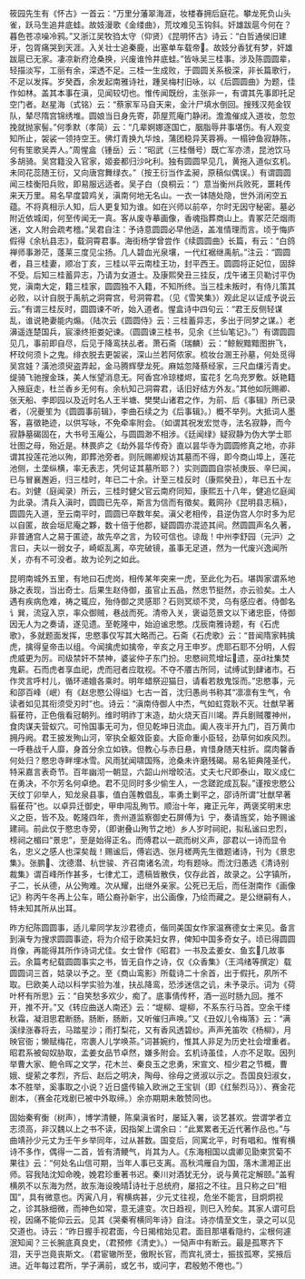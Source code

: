 <!-- { "loadSidebar": true } -->
筱园先生有《怀古》一首云：“万里分藩翠海涯，妆楼春拥后庭花。攀龙死负山头雀，跃马生追井底蛙。故妓漫歌《金缕曲》，荒坟难见玉钩斜。奸雄跋扈今何在？暮色苍凉噪冷鸦。”又浙江吴牧驺太守（仰贤）《昆明怀古》诗云：“白哲通侯旧建牙，包胥痛哭到天涯。入关壮士追秦鹿，出塞单车载帝。故妓分香犹有梦，奸雄跋扈已无家。凄凉新府沧桑换，兴废谁怜井底蛙。”皆咏吴三桂事。涉及陈圆圆辈，轻描淡写，工丽有余，深透不足。三桂一生成败，于圆圆关系极深，非长篇歌行，不足以发挥。岁癸酉，余发起南雅诗社，踵吴梅村旧咏，以《后圆圆曲》为题，佳作如林。盖其本事在滇，见闻较切也。惟传闻既纷，主张非一，有谓其先事即托足空门者。赵星海（式铭）云：“蔡家军马自天来，金汁尸填水倒回。搜残汉苑金钗队，辇尽隋宫锦绣堆。圆娘当日身先寄，茆屋荒庵门静闭。澹澹催成入道妆，忽忽挽就抛家髻。”何季默（孝简）云：“几辈婀娜逐国亡，胭脂辱井事堪伤。有人观变知所止，袈裟一领持空王。佛灯青换九华烛，蒲团稳异芙蓉褥。一榻钟鱼寂静陈，何有笙歌吴弄人。”周惺盒（锺岳）云：“昭武（三桂僭号）既亡军亦溃，昆池饮马多胡骑。吴宫籍没入官家，姬妾都归沙叱利。独有圆圆早见几，黄拖入道似玄机。未同花蕊随王衍，又向唐宫舞绿衣。”（按王衍当作孟昶，原稿似偶误。）有谓圆圆闻三桂衡阳兵败，即易服远适者。吴子白（良桐云：“）意当衡州兵败死，噩耗传来天万里。易名早度碧鸡关，滇南何地无名山。一衣一钵随处隐，世外消闲空五蕴。不将真相示人知，后人更复知为谁。如在兴师以前卒，尔时无因守秘密。墓必附近依城闺，何至传闻无一真。客从废寺摹画像，香魂指葬商山上。青冢茫茫烟雨迷，文人附会疏考稽。”吴君自注：予诗意圆圆必早他适，盖准情理而言。顷于悔庐假得《余杭县志》，载洞霄君事。海街杨学曾尝作《续圆圆曲》长篇，有云：“白鸽禅师事渺茫，蓬莱三度见尘扬。几人碧血光泉壤，一代红裾继禹航。”注云：“圆圆者，县三桂妻，顺冶丁亥，三桂以平云南桂王功，封平西王。圆圆将正妃位，固辞不受。后知三桂蓄异志，乃请为女道士。及康熙癸丑三挂反，戊午诸王贝勒讨平伪党，滇南大定，籍三桂家，圆圆独不入籍，不知所终。当三桂未叛时，有侍儿策其必败，以计自脱于禹航之洞霄宫，号洞霄君。（见《雪笑集》）观此足以证成予说云云。”有谓三桂反时，圆圆谏不听，始入道者。惺盒诗中四句云：“君王反侧轻谋乱，谁说艳妻能内煽。（陆次云《圆圆侍》云：三桂蓄异志，多出于同梦之谋。）老濞遥连楚国兵，宸濠终拒娄妃谏。（圆圆谏三桂书，见余《兰仙笔记》。”）有谓圆圆见几，事前即自尽，后见于降鸾扶乩者。萧石斋（瑞麟）云：“鲸鲵黯黯图拚飞，杯玟何须卜之鬼。绯衣脱去更袈裟，深山兰若阿侬家。梳妆台溷王孙墓，何处觅得吴宫娃？潢池须臾盗弄起，金马腾辉孽龙死。麻姑忽降蔡经家，三尺血缣污青史。缇骑飞驰搜金珠，美人怅望消息无。阿香宫冷琼楼烬，蛮花犭乞鸟充罗敷。妖艳籍入掖庭走，杜兰香乡无何有。余杭知己洞霄君，话旧好结方外友。”其他如阮赐卿、张天船、李即园以及近时名人王半塘、樊樊山诸君之作，为前、后《事辑》所已录者，（况夔笙为《圆圆事前辑》，李曲石续之为《后事辑》。）概不举列。大抵词人墨客，喜徵艳迹，以供写咏，不免牵率附会。（如谓其祝发宏觉寺，法名寂静，而今寂静墓碣固在，大书号玉庵公，与圆圆渺不相涉。《廷闻绿》疑寂静为伪大学士耶壮图之母，殆近是。林畏庐之《劫外昙华传奇》直以昙华寺为圆圆修真之地，亦非谓其投莲花池以殉，即葬池旁者。则阮赐卿规访其墓而不得，即今商山埠上，莲花池侧，土垄纵横，率无表志，凭何证其墓所耶？）实则圆圆自崇祯庚辰、辛巳闻，已与冒襄邂逅，归三桂时，年已二十余。计至三桂反时（康熙癸丑），年已五十左右。刘健（庭闻录）所云，三桂时健父官云南府同知，康熙五十八年，健追忆庭闻为此录。清兵入滇时，圆圆已先卒，斯言为信而有徵矣。戴网孙《昆明县志稿》，圆圆先入道，至云南平时，圆圆已卒数年矣。滇父老相传，县逆伪宫人尔时多为尼以自匿，故会垣尼庵之夥，数十倍于他郡，疑圆圆亦混迹其间。然圆圆声名久著，非普通宫人之易于匿迹，故先卒之言，为较可信也。谅哉！中州李舒园（元沪）之言曰，夫以一弱女子，崎岖乱离，卒完破镜，虽事无足道，然为一代废兴逸闻所关，亦有不可没者。故为论列之如此。

昆明南城外五里，有地曰石虎岗，相传某年突来一虎，至此化为石。堪舆家谓系地脉之表现，当出奇士。后果生赵侍御，虽官止五品，然忠节挺然，亦云验矣。土人遇有疾病危难，祷之辄应，殆侍御之灵感耶？石则冥顽不灵，乌有感应者。侍御名讠巽，流寇入京，率众御贼，巷战而死。清帝入关，褒谥范景文以下诸忠臣，侍御因无人为之奏请，遂见遗。至乾隆中，始迫谧忠憋。戊辰南雅诗题，有《石虎歌》，多就题面发挥，忠愍事仅写其大略而己。石斋《石虎歌》云：“昔闻隋家韩擒虎，擒得皇帝击以组。今闻擒虎如擒帝，辛亥之月王申岁。虎耶石耶不分明，人假虎威更为厉。司级禁奸不禁神，婆娑仲子东门扮。忠愍祠荒增坛遗，巫社集焚鬼薪。石而虎者享血祀，虎而冠者应耽视。不夺不餍古所同，试缚试到肆诸市。石作灵言呼村儿，循环递嬗各乘时。明年蜡祭迎猫日，请看若敖鬼馁而。”忠愍事，元和邵百峰（岷）有《赵忠愍公得缢》七古一首，沈归愚尚书称其“凛凛有生气，令读者如见其衔须受刃时”也。诗云：“滇南侍御人中杰，气如虹霓耿不灭。壮猷早著翦萑符，正色俄看冠朝列。维时明祚丁末造，劫火烧天百川竭。弄兵剧贼覆神州，食肉谋夫营蚁穴。可怜国事无可为，但见乾坤日流血。阖人夜半开九门，百万黄巾拥丹阙。君王披发殉山河，宰执全躯效臣妾。大臣命重小臣轻，劲草何如疾风烈。一呼巷战千人靡，身首分余立如铁。但教心与赤日悬，肯惜身随天柱折。腐肉馨香何处归？愍忠寺畔埋冰雪。风雨犹闻啸国殇，沧桑未许磨残碣。易名钜典隆圣代，特采嘉言表奇节。百年幽沏一朝显，六韶山州增皎洁。丈夫七尺即泰山，取义成仁在勇决，不尔芳名何卓绝。君不见同时多少偷生人，一念蹉跎成瓦裂。”谨按忠愍公天纹丁卯举人，知龙泉县事，值白莲教倡乱，率勇土剿平之，邵诗所谓“壮猷早著翦萑苻”也。以卓异迁御史，甲申闯乱殉节。顺治十年，雍正元年，两褒奖明末忠义之臣，皆不及。乾隆四年，贵州道监察御史石屏傅为讠宁，奏请旌奖，始予赐谧建祠。前此仅于愍忠寺旁，（即谢叠山殉节之地）乡人岁时祠祀，拟私谧曰忠烈，榜祠之楣曰“景忠”，至是始得正名。而傅君以一疏而树义声，邵君以一诗而显令名，忠义之感人也深矣哉！赐谧后，傅岩选、张月槎两先生徵题诸诗，刊为《景忠集》。张鹏、沈德潜、杭世骏、齐召南诸名流，均有题咏。而沈归愚选《清诗别裁集》谓百峰所作甚多，七律尤工，遗稿皆散佚，仅存此首，故录之。公字镇所，子二，长从德，从公殉难。次从耀，出继外亲家。公死已无后，而任澍南作《画像记》称丙午冬再上公车，晤公裔孙新宇，出公画像，乃绘而藏之。是公继嗣有人，特未知其所从出耳。

昨方纪陈圆圆事，适儿辈同学友沙君德贞，偕同美国女作家温赛德女士来见。备言到滇专为搜求圆圆事迹，将为介绍于欧美妇女界，俾知中国多奇女子。顷已得圆圆肖像，再能得其所作诗词尤佳。女士曾作《昭君》一书及孟姜女、鱼玄几故事云。余篇考纪载圆圆事实之书，皆无自作之诗，仅《众香集》（王鸿绪等撰定）载圆圆词三首，姑录以予之。至《商山鸾影》所载诗二十余首，出于假托，夙所不取。巳欧美人动以科学实验为准，扶乩降鸾，恐涉迷信之讥，未予录示。词为《荷叶杯有所思》云：“自笑愁多欢少，痴了。底事倩传杯，酒一巡时肠九回。推不开，推不开。”又《转应曲送人南还》云：“堤柳、堤柳，不系东行马首。空余干缕秋霜，凝泪思君断肠。肠断，肠断，又听催归声唤。”又《丑奴儿令梅落》云：“满溪绿涨春将去，马踏星沙；雨打梨花，又有香风透碧纱。声声羌笛吹《杨柳》，月映官衙；懒赋梅花，帘裹人儿学唤茶。”词甚婉约，惟其人非足为历史社会增重者。昭君系被匈奴胁取，孟姜女品节卓然，嫌多附会。玄机诗虽佳，人亦不足取。因列举曹大家、鲍令晖之文学，花木兰、秦良玉之忠勇，宋宣文、桓少君之节概，曹娥、缇萦之孝烈，齐后、赵后之明决，陶母、徐母之贤淑以示之。吾国良妇淑女，本不胜举，奚事取之小说？近日盛传输入欧洲之王宝钏（即《红鬃烈马》）、赛金花剧本，（赛金花戏剧已被中外取缔。）余亦期期未敢赞同也。

固始秦宥衡（树声），博学清鲠，陈臬滇省时，屡延入署，谈艺甚欢。尝谓学者立志须高，非汉魏以上之书不读，因指架上谓余曰：“此累累者无近代著作品也。”与曲靖孙少元丈为壬午乡举同年，过从甚数。国变后，同寓北平，时有唱和。惟宥横诗不多作，偶得一二首，皆有清鲠气，肖其为人。《东海相国以虞卿见勖柬赏菊不果往》云：“何处名山信可期，当年人事已支离。高秋鸿雁自为国，落木潇湘正出师。容我陆沈知命晚，娩君珍重著书迟。秦川对酒犹无分，说与黄花定解颐。”盖宥横夙不以东海为然，故东海设晚晴诗社于总统府，屡招之不往。且只称之曰“相国”，具有微意也。丙寅八月，宥横病甚，少元丈往视，危坐不能言，目炯炯视之，诊其脉细微，而神色如常，意无遽变。次日趋视，则巳入殓矣。其家人谓可启视，因痛不能仰云云。见其《哭秦宥横同年诗》自注。诗亦情至文生，录之可以见交道也。诗云：“昨日握手视君面，今日揭棺始见君。面目那堪看隐约，尘根何遽泯知闻？三长腕底真良史，（君预修《清史》。）一恸声中有断云。最是孤寒齐下泪，天乎岂竟丧斯文。（君宦辙所至，傲睨长官，而宾礼贤士，振拔孤寒，奖掖后进。近年每过君所，学子满前，或乞书，或问字，君殷勉不倦也。”）

